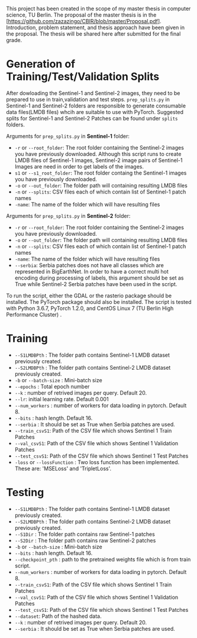 This project has been created in the scope of my master thesis in computer science, TU Berlin.
The proposal of the master thesis is in the [https://github.com/zazazingo/CBIR/blob/master/Proposal.pdf].
Introduction, problem statement, and thesis approach have been given in the proposal. The thesis will be shared here after submitted for the final grade.

# Generation of Training/Test/Validation Splits
After dowloading the Sentinel-1 and Sentinel-2 images, they need to be prepared to use in train,validation and test steps. `prep_splits.py` in Sentinel-1 and Sentinel-2 folders are responsible to generate consumable data files(LMDB files) whcih are suitable to use with PyTorch. Suggested splits for Sentinel-1 and Sentinel-2 Patches can be found under `splits` folders. 

Arguments for `prep_splits.py` in **Sentinel-1** folder:
* `-r` or `--root_folder`: The root folder containing the Sentinel-2 images you have previously downloaded. Although this script runs to create LMDB files of Sentinel-1 images, Sentinel-2 image pairs of Sentinel-1 Images are need in order to get labels of the images.
* `s1` or `--s1_root_folder`: The root folder containg the Sentinel-1 images you have previously downloaded. 
* `-o` or `--out_folder`: The folder path will containing resulting LMDB files
* `-n` or `--splits`: CSV files each of which contain list of Sentinel-1 patch names
* `-name`: The name of the folder which will have resulting files

Arguments for `prep_splits.py` in **Sentinel-2** folder:
* `-r` or `--root_folder`: The root folder containing the Sentinel-2 images you have previously downloaded.
* `-o` or `--out_folder`: The folder path will containing resulting LMDB files
* `-n` or `--splits`: CSV files each of which contain list of Sentinel-1 patch names
* `-name`: The name of the folder which will have resulting files
* `--serbia`: Serbia patches does not have all classes which are represented in BigEarthNet. In order to have a correct multi hot encoding during processing of labels, this argument should be set as True while Sentinel-2 Serbia patches have been used in the script. 


To run the script, either the GDAL or the rasterio package should be installed. The PyTorch package should also be installed. The script is tested with Python 3.6.7, PyTorch 1.2.0, and CentOS Linux 7 (TU Berlin High Performance Cluster) . 

# Training
* `--S1LMDBPth` : The folder path contains Sentinel-1 LMDB dataset previously created.
* `--S2LMDBPth` : The folder path contains Sentinel-2 LMDB dataset previously created.
* `-b` or `--batch-size` : Mini-batch size
* `--epochs` : Total epoch number
* `--k` : number of retrived images per query. Default 20.
* `--lr`: initial learning rate. Default 0.001
* `--num_workers` : number of workers for data loading in pytorch. Default 8.
* `--bits` : hash length. Default 16.
* `--serbia` : It should be set as True when Serbia patches are used. 
* `--train_csvS1`: Path of the CSV file which shows Sentinel 1 Train Patches
* `--val_csvS1`: Path of the CSV file which shows Sentinel 1 Validation Patches
* `--test_csvS1`: Path of the CSV file which shows Sentinel 1 Test Patches
* `-loss` or `--lossFunction` : Two loss function has been implemented. These are: 'MSELoss' and 'TripletLoss'.



# Testing
* `--S1LMDBPth` : The folder path contains Sentinel-1 LMDB dataset previously created.
* `--S2LMDBPth` : The folder path contains Sentinel-2 LMDB dataset previously created.
* `--S1Dir` : The folder path contains raw Sentinel-1 patches
* `--S2Dir` : The folder path contains raw Sentinel-2 patches
* `-b` or `--batch-size` : Mini-batch size
* `--bits` : hash length. Default 16.
* `--checkpoint_pth` : path to the pretrained weights file which is from train script.
* `--num_workers` : number of workers for data loading in pytorch. Default 8.
* `--train_csvS1`: Path of the CSV file which shows Sentinel 1 Train Patches
* `--val_csvS1`: Path of the CSV file which shows Sentinel 1 Validation Patches
* `--test_csvS1`: Path of the CSV file which shows Sentinel 1 Test Patches
* `--dataset`: Path of the hashed data.
* `--k` : number of retrived images per query. Default 20.
* `--serbia` : It should be set as True when Serbia patches are used. 
















